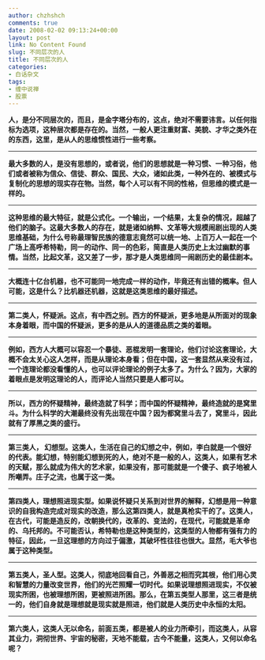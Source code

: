 ```yaml
---
author: chzhshch
comments: true
date: 2008-02-02 09:13:24+00:00
layout: post
link: No Content Found
slug: 不同层次的人
title: 不同层次的人
categories:
- 白话杂文
tags:
- 缠中说禅
- 股票
---
```


			

**人，是分不同层次的，而且，是金字塔分布的，这点，绝对不需要讳言。以任何指标为选项，这种层次都是存在的。当然，一般人更注重财富、美貌、才华之类外在的东西，这里，是从人的思维惯性进行一些考察。**

** **

**最大多数的人，是没有思想的，或者说，他们的思想就是一种习惯、一种习俗，他们或者被称为信众、信徒、群众、国民、大众，诸如此类，一种外在的、被模式与复制化的思想的现实存在物。当然，每个人可以有不同的性格，但思维的模式是一样的。**

** **

**这种思维的最大特征，就是公式化。一个输出，一个结果，太复杂的情况，超越了他们的脑子。这最大多数人的存在，就是诸如纳粹、文革等大规模闹剧出现的人类思维基础，为什么号称最理智民族的德意志竟然可以统一地、上百万人一起在一个广场上高呼希特勒，同一的动作、同一的色彩，简直是人类历史上太过幽默的事情。当然，比起文革，这又差了一步，那才是人类思维同一闹剧历史的最佳剧本。**

** **

**大概连十亿台机器，也不可能同一地完成一样的动作，毕竟还有出错的概率。但人可能，这是什么？比机器还机器，这就是这类思维的最好描述。**

** **

**第二类人，怀疑派。这点，有中西之别。西方的怀疑派，更多地是从所面对的现象本身着眼，而中国的怀疑派，更多的是从人的道德品质之类的着眼。**

** **

**例如，西方人大概可以容忍一个暴徒、恶棍发明一套理论，他们讨论这套理论，大概不会太关心这人怎样，而是从理论本身看；但在中国，这一套显然从来没有过，一个连理论都没看懂的人，也可以评论理论的例子太多了。为什么？因为，大家的着眼点是发明这理论的人，而评论人当然只要是人都可以。**

** **

**所以，西方的怀疑精神，最终造就了科学；而中国的怀疑精神，最终造就的是窝里斗。为什么科学的大潮最终没有先出现在中国？因为都窝里斗去了，窝里斗，因此就有了厚黑之类的盛行。**

** **

**第三类人， 幻想型。这类人，生活在自己的幻想之中，例如，李白就是一个很好的代表。能幻想，特别能幻想到死的人，绝对不是一般的人，这类人，如果有艺术的天赋，那么就成为伟大的艺术家，如果没有，那可能就是一个傻子、疯子地被人所嘲弄。庄子之流，也属于这一类。**

** **

**第四类人，理想照进现实型。如果说怀疑只关系到对世界的解释，幻想是用一种意识的自我构造完成对现实的改造，那么这第四类人，就是真枪实干的了。这类人，在古代，可能是造反的，改朝换代的，改革的、变法的，在现代，可能就是革命的、乌托邦的。不可能否认，希特勒也是这种类型的，这类型的人物都有强有力的特征，因此，一旦这理想的方向过于偏激，其破坏性往往也很大。显然，毛大爷也属于这种类型。**

** **

**第五类人，圣人型。这类人，彻底地回看自己，外善恶之相而究其根，他们用心灵和智慧的力量改变世界，他们的光芒照耀一切时代。如果说理想照进现实，不仅被现实所困，也被理想所困，更被照进所困。那么，在第五类型人那里，这三者是统一的，他们自身就是理想就是现实就是照进，他们就是人类历史中永恒的太阳。**

** **

**第六类人，这类人无以命名，前面五类，都是被人的业力所牵引，而这类人，从容其业力，洞彻世界、宇宙的秘密，天地不能载，古今不能量，这类人，又何以命名呢？**
